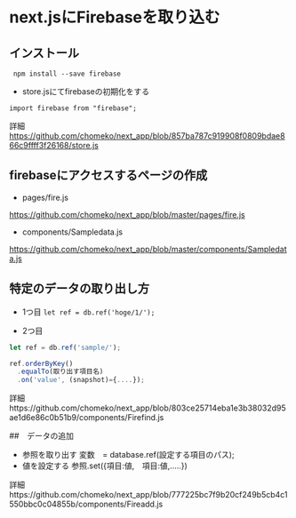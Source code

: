 # next.jsにFirebaseを取り込む
## インストール

` npm install --save firebase`

- store.jsにてfirebaseの初期化をする

`import firebase from "firebase";`

詳細
https://github.com/chomeko/next_app/blob/857ba787c919908f0809bdae866c9ffff3f26168/store.js

## firebaseにアクセスするページの作成
- pages/fire.js

https://github.com/chomeko/next_app/blob/master/pages/fire.js

- components/Sampledata.js

https://github.com/chomeko/next_app/blob/master/components/Sampledata.js

## 特定のデータの取り出し方
- 1つ目
`let ref = db.ref('hoge/1/');`

- 2つ目
```js
let ref = db.ref('sample/');

ref.orderByKey()
  .equalTo(取り出す項目名)
  .on('value', (snapshot)={....});
```
詳細https://github.com/chomeko/next_app/blob/803ce25714eba1e3b38032d95ae1d6e86c0b51b9/components/Firefind.js


##　データの追加
- 参照を取り出す
変数　= database.ref(設定する項目のパス);
- 値を設定する
参照.set({項目:値,　項目:値,.....})

詳細https://github.com/chomeko/next_app/blob/777225bc7f9b20cf249b5cb4c1550bbc0c04855b/components/Fireadd.js
